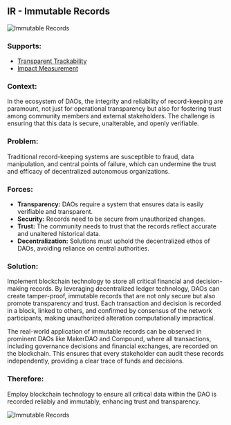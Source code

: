 ## IR - Immutable Records

![Immutable Records](./output/illustrations/immutable_records.png)

### Supports:
* [Transparent Trackability](./transparent_trackability.html)
* [Impact Measurement](./impact_measurement.html)

### Context:
In the ecosystem of DAOs, the integrity and reliability of record-keeping are paramount, not just for operational transparency but also for fostering trust among community members and external stakeholders. The challenge is ensuring that this data is secure, unalterable, and openly verifiable.

### Problem:
Traditional record-keeping systems are susceptible to fraud, data manipulation, and central points of failure, which can undermine the trust and efficacy of decentralized autonomous organizations.

### Forces:
- **Transparency:** DAOs require a system that ensures data is easily verifiable and transparent.
- **Security:** Records need to be secure from unauthorized changes.
- **Trust:** The community needs to trust that the records reflect accurate and unaltered historical data.
- **Decentralization:** Solutions must uphold the decentralized ethos of DAOs, avoiding reliance on central authorities.

### Solution:
Implement blockchain technology to store all critical financial and decision-making records. By leveraging decentralized ledger technology, DAOs can create tamper-proof, immutable records that are not only secure but also promote transparency and trust. Each transaction and decision is recorded in a block, linked to others, and confirmed by consensus of the network participants, making unauthorized alteration computationally impractical.

The real-world application of immutable records can be observed in prominent DAOs like MakerDAO and Compound, where all transactions, including governance decisions and financial exchanges, are recorded on the blockchain. This ensures that every stakeholder can audit these records independently, providing a clear trace of funds and decisions.

### Therefore:
Employ blockchain technology to ensure all critical data within the DAO is recorded reliably and immutably, enhancing trust and transparency.

![Immutable Records](./output/immutable_records_specific_graph.png)
